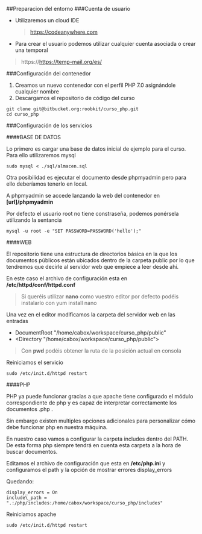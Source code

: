 ##Preparacion del entorno
###Cuenta de usuario
* Utilizaremos un cloud IDE
	> https://codeanywhere.com
	
* Para crear el usuario podemos utilizar cualquier cuenta asociada o crear una temporal
>	https://https://temp-mail.org/es/
 
###Configuración del contenedor
 
1. Creamos un nuevo contenedor con el perfil PHP 7.0 asignándole cualquier nombre
2. Descargamos el repositorio de código del curso


```	
git clone git@bitbucket.org:roobkit/curso_php.git 
cd curso_php
```	

###Configuración de los servicios

####BASE DE DATOS

Lo primero es cargar una base de datos inicial de ejemplo para el curso. Para ello utilizaremos mysql

```
sudo mysql < ./sql/almacen.sql
```

Otra posibilidad es ejecutar el documento desde phpmyadmin pero para ello deberíamos tenerlo en local.

A phpmyadmin se accede lanzando la web del contenedor en **[url]/phpmyadmin**

Por defecto el usuario root no tiene constraseña, podemos ponérsela utilizando la sentancia

```
mysql -u root -e "SET PASSWORD=PASSWORD('hello');"
```

####WEB

El repositorio tiene una estructura de directorios básica en la que los documentos públicos están ubicados dentro de la carpeta public por lo que tendremos que decirle al servidor web que empiece a leer desde ahí.

En este caso el archivo de configuración esta en **/etc/httpd/conf/httpd.conf**

> Si queréis utilizar **nano** como vuestro editor por defecto podéis instalarlo con yum install nano

Una vez en el editor modificamos la carpeta del servidor web en las entradas

* DocumentRoot "/home/cabox/workspace/curso_php/public"
* \<Directory "/home/cabox/workspace/curso_php/public">

> Con **pwd** podéis obtener la ruta de la posición actual en consola

Reiniciamos el servicio

```
sudo /etc/init.d/httpd restart
```

####PHP

PHP ya puede funcionar gracias a que apache tiene configurado el módulo correspondiente de php y es capaz de interpretar correctamente los documentos .php .

Sin embargo existen multiples opciones adicionales para personalizar cómo debe funcionar php en nuestra máquina.

En nuestro caso vamos a configurar la carpeta includes dentro del PATH. De esta forma php siempre tendrá en cuenta esta carpeta a la hora de buscar documentos.

Editamos el archivo de configuración que esta en **/etc/php.ini** y configuramos el path y la opción de mostrar errores display_errors

Quedando:

```
display_errors = On
include\_path = ".:/php/includes:/home/cabox/workspace/curso_php/includes" 
```

Reiniciamos apache

```
sudo /etc/init.d/httpd restart
```




